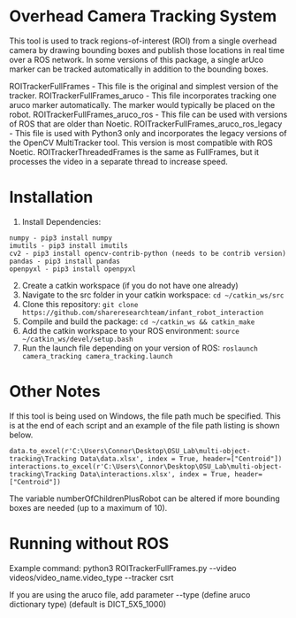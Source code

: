 # Overhead Camera Tracking System
This tool is used to track regions-of-interest (ROI) from a single overhead camera by drawing bounding boxes and publish those locations in real time over a ROS network. In some versions of this package, a single arUco marker can be tracked automatically in addition to the bounding boxes.

ROITrackerFullFrames - This file is the original and simplest version of the tracker.
ROITrackerFullFrames_aruco - This file incorporates tracking one aruco marker automatically. The marker would typically be placed on the robot.
ROITrackerFullFrames_aruco_ros - This file can be used with versions of ROS that are older than Noetic. 
ROITrackerFullFrames_aruco_ros_legacy - This file is used with Python3 only and incorporates the legacy versions of the OpenCV MultiTracker tool. This version is most compatible with ROS Noetic.
ROITrackerThreadedFrames is the same as FullFrames, but it processes the video in a separate thread to increase speed.

# Installation

1. Install Dependencies:
```
numpy - pip3 install numpy
imutils - pip3 install imutils
cv2 - pip3 install opencv-contrib-python (needs to be contrib version)
pandas - pip3 install pandas
openpyxl - pip3 install openpyxl
```

2. Create a catkin workspace (if you do not have one already)
3. Navigate to the src folder in your catkin workspace: ```cd ~/catkin_ws/src```
4. Clone this repository: ```git clone https://github.com/shareresearchteam/infant_robot_interaction```
5. Compile and build the package: ```cd ~/catkin_ws && catkin_make```
6. Add the catkin workspace to your ROS environment: ```source ~/catkin_ws/devel/setup.bash```
7. Run the launch file depending on your version of ROS: ```roslaunch camera_tracking camera_tracking.launch```

# Other Notes
If this tool is being used on Windows, the file path much be specified. This is at the end of each script and an example of the file path listing is shown below.
```
data.to_excel(r'C:\Users\Connor\Desktop\OSU_Lab\multi-object-tracking\Tracking Data\data.xlsx', index = True, header=["Centroid"])
interactions.to_excel(r'C:\Users\Connor\Desktop\OSU_Lab\multi-object-tracking\Tracking Data\interactions.xlsx', index = True, header=["Centroid"])
```

The variable numberOfChildrenPlusRobot can be altered if more bounding boxes are needed (up to a maximum of 10). 

# Running without ROS
Example command:
python3 ROITrackerFullFrames.py --video videos/video_name.video_type --tracker csrt 

If you are using the aruco file, add parameter --type (define aruco dictionary type) (default is DICT_5X5_1000)
